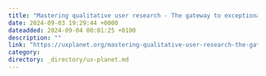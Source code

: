 ```yaml
---
title: "Mastering qualitative user research - The gateway to exceptional usability"
date: 2024-09-03 19:29:44 +0000
dateadded: 2024-09-04 00:01:25 +0100
description: ""
link: "https://uxplanet.org/mastering-qualitative-user-research-the-gateway-to-exceptional-usability-3b39a8ed04f0?source=rss----819cc2aaeee0---4"
category:
directory: _directory/ux-planet.md
---
```

